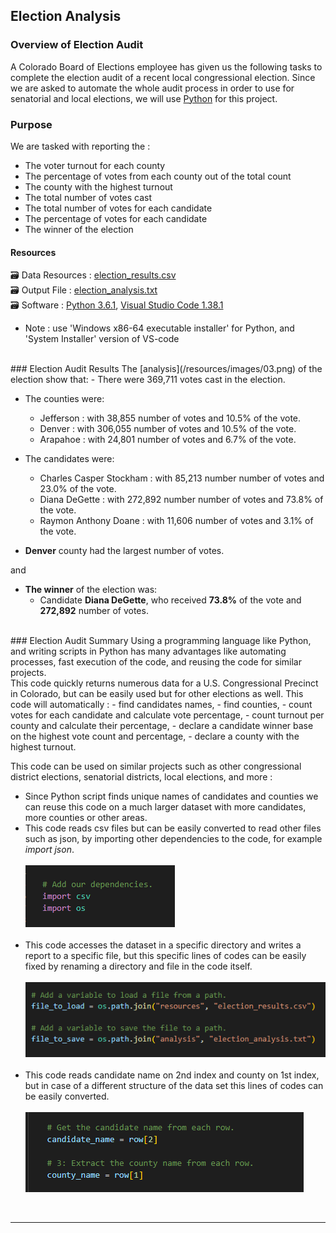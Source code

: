 ## Election Analysis

### Overview of Election Audit
A Colorado Board of Elections employee has given us the following tasks to complete the election audit of a recent local congressional election. Since we are asked to automate the whole audit process in order to use for senatorial and local elections, we will use [Python](https://www.python.org/doc/essays/blurb/) for this project.<br/>

### Purpose
We are tasked with reporting the : 
- The voter turnout for each county
- The percentage of votes from each county out of the total count
- The county with the highest turnout
- The total number of votes cast
- The total number of votes for each candidate
- The percentage of votes for each candidate
- The winner of the election


#### Resources
:card_file_box: Data Resources : [election_results.csv](/resources/election_results.csv)<br/>
:card_file_box: Output File : [election_analysis.txt](/analysis/election_analysis.txt)<br/>
:card_file_box: Software : [Python 3.6.1](https://www.python.org/downloads/windows/),  [Visual Studio Code 1.38.1](https://code.visualstudio.com/download)
- Note : use 'Windows x86-64 executable installer' for Python, and 'System Installer' version of VS-code 

<br/>
### Election Audit Results
The [analysis](/resources/images/03.png) of the election show that:
- There were 369,711 votes cast in the election. 

- The counties were: 
    - Jefferson :  with 38,855 number of votes and 10.5% of the vote.
    - Denver :  with 306,055 number of votes and 10.5% of the vote.
    - Arapahoe :  with 24,801 number of votes and 6.7% of the vote.

- The candidates were:
    - Charles Casper Stockham :  with 85,213 number number of votes and 23.0% of the vote.
    - Diana DeGette :  with 272,892 number number of votes and 73.8% of the vote.
    - Raymon Anthony Doane :  with 11,606 number of votes and 3.1% of the vote.

- **Denver** county had the largest number of votes.

and <br/>
- **The winner** of the election was:
    - Candidate **Diana DeGette**, who received **73.8%** of the vote and **272,892** number of votes.

<br/>
### Election Audit Summary
Using a programming language like Python, and writing scripts in Python has many advantages like automating processes, fast execution of the code, and reusing the code for similar projects. <br/>
This code quickly returns numerous data for a U.S. Congressional Precinct in Colorado, but can be easily used but for other elections as well. This code will automatically :
- find candidates names,
- find counties,
- count votes for each candidate and calculate vote percentage,
- count turnout per county and calculate their percentage,
- declare a candidate winner base on the highest vote count and percentage,
- declare a county with the highest turnout.

This code can be used on similar projects such as other congressional district elections, senatorial districts, local elections, and more :<br/>

- Since Python script finds unique names of candidates and counties we can reuse this code on a much larger dataset with more candidates, more counties or other areas.
- This code reads csv files but can be easily converted to read other files such as json, by importing other dependencies to the code, for example *import json*.<br/><br/>
![04.png](/resources/images/04.png) <br/><br/>
- This code accesses the dataset in a specific directory and writes a report to a specific file, but this specific lines of codes can be easily fixed by renaming a directory and file in the code itself.<br/><br/>
![01.png](/resources/images/01.png) <br/><br/>
- This code reads candidate name on 2nd index and county on 1st index, but in case of a different structure of the data set this lines of codes can be easily converted. <br/><br/>
![02.png](/resources/images/02.png)<br/>
<br/>
<hr/>
